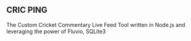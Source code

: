 ## CRIC PING

The Custom Cricket Commentary Live Feed Tool written in Node.js and leveraging the power of Fluvio, SQLite3

